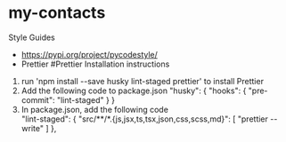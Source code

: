 # my-contacts
Style Guides
  * https://pypi.org/project/pycodestyle/
  * Prettier
#Prettier Installation instructions
   1.  run 'npm install --save husky lint-staged prettier' to install Prettier
   2. Add the following code to package.json
				"husky": {
          "hooks": {
            "pre-commit": "lint-staged"
          }
        }
   3. In package.json, add the following code  
         "lint-staged": {
          "src/**/*.{js,jsx,ts,tsx,json,css,scss,md}": [
              "prettier --write"
            ]
          },
